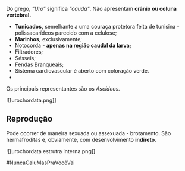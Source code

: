 Do grego, *"Uro"* significa *"cauda"*. Não apresentam **crânio ou coluna vertebral.**

* **Tunicados,** semelhante a uma couraça protetora feita de tunisina - polissacarídeos parecido com a celulose;
* **Marinhos,** exclusivamente;
* Notocorda - **apenas na região caudal da larva;**
* Filtradores;
* Sésseis;
* Fendas Branqueais; 
* Sistema cardiovascular é aberto com coloração verde.
*
Os principais representantes são os *Ascídeos.*

![[urochordata.png]]

## Reprodução
Pode ocorrer de maneira sexuada ou assexuada - brotamento. São hermafroditas e, obviamente, com desenvolvimento **indireto**.

![[urochordata estrutra interna.png]]

#NuncaCaiuMasPraVocêVai 
